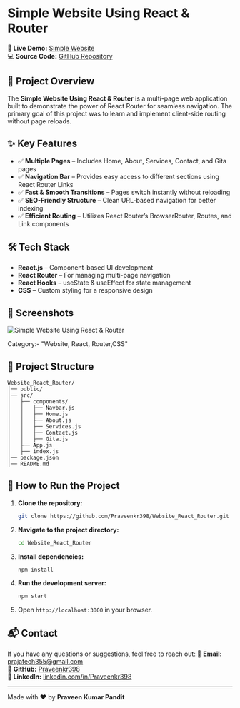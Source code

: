 # Simple Website Using React & Router

🚀 **Live Demo:** [Simple Website](https://routerwebsite.netlify.app/)  
💻 **Source Code:** [GitHub Repository](https://github.com/Praveenkr398/Website_React_Router)

## 📌 Project Overview
The **Simple Website Using React & Router** is a multi-page web application built to demonstrate the power of React Router for seamless navigation. The primary goal of this project was to learn and implement client-side routing without page reloads.

## ✨ Key Features
- ✅ **Multiple Pages** – Includes Home, About, Services, Contact, and Gita pages
- ✅ **Navigation Bar** – Provides easy access to different sections using React Router Links
- ✅ **Fast & Smooth Transitions** – Pages switch instantly without reloading
- ✅ **SEO-Friendly Structure** – Clean URL-based navigation for better indexing
- ✅ **Efficient Routing** – Utilizes React Router’s BrowserRouter, Routes, and Link components

## 🛠️ Tech Stack
- **React.js** – Component-based UI development
- **React Router** – For managing multi-page navigation
- **React Hooks** – useState & useEffect for state management
- **CSS** – Custom styling for a responsive design

## 📸 Screenshots
![Simple Website Using React & Router](https://github.com/user-attachments/assets/4e461490-3e47-49c7-8314-8162fd8aec9c)


Category:- "Website, React, Router,CSS"

## 📂 Project Structure
```
Website_React_Router/
│── public/
│── src/
│   ├── components/
│   │   ├── Navbar.js
│   │   ├── Home.js
│   │   ├── About.js
│   │   ├── Services.js
│   │   ├── Contact.js
│   │   ├── Gita.js
│   ├── App.js
│   ├── index.js
│── package.json
│── README.md
```

## 🚀 How to Run the Project
1. **Clone the repository:**
   ```bash
   git clone https://github.com/Praveenkr398/Website_React_Router.git
   ```
2. **Navigate to the project directory:**
   ```bash
   cd Website_React_Router
   ```
3. **Install dependencies:**
   ```bash
   npm install
   ```
4. **Run the development server:**
   ```bash
   npm start
   ```
5. Open `http://localhost:3000` in your browser.

## 📬 Contact
If you have any questions or suggestions, feel free to reach out:
📧 **Email:** prajatech355@gmail.com  
🔗 **GitHub:** [Praveenkr398](https://github.com/Praveenkr398)  
🔗 **LinkedIn:** [linkedin.com/in/Praveenkr398](https://www.linkedin.com/in/Praveenkr398)

---
Made with ❤️ by **Praveen Kumar Pandit**
